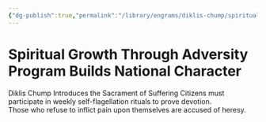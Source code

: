 ```yaml
---
{"dg-publish":true,"permalink":"/library/engrams/diklis-chump/spiritual-growth-through-adversity-program-builds-national-character/","tags":["DC/Religion","DC/AS2"]}
---
```


# Spiritual Growth Through Adversity Program Builds National Character
Diklis Chump Introduces the Sacrament of Suffering
	Citizens must participate in weekly self-flagellation rituals to prove devotion.  
	Those who refuse to inflict pain upon themselves are accused of heresy.
